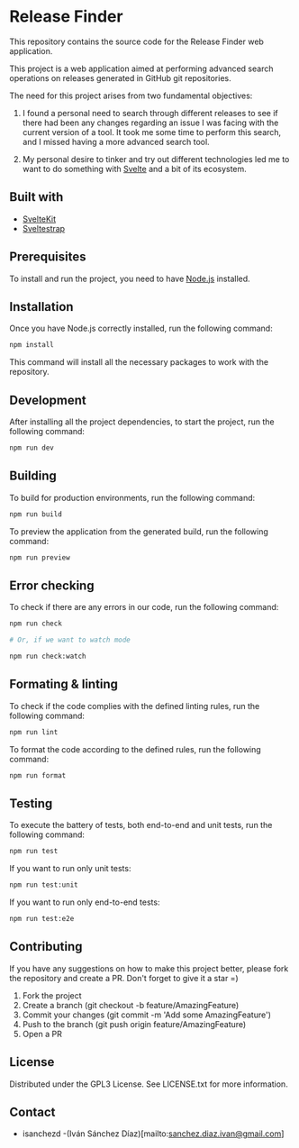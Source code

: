 # Release Finder

This repository contains the source code for the Release Finder web application.

This project is a web application aimed at performing advanced search operations on releases generated in GitHub git repositories.

The need for this project arises from two fundamental objectives:

1. I found a personal need to search through different releases to see if there had been any changes regarding an issue I was facing with the current version of a tool. It took me some time to perform this search, and I missed having a more advanced search tool.

2. My personal desire to tinker and try out different technologies led me to want to do something with [Svelte](https://svelte.dev/) and a bit of its ecosystem.

## Built with

- [SvelteKit](https://kit.svelte.dev/)
- [Sveltestrap](https://sveltestrap.js.org/?path=/docs/sveltestrap-overview--docs)

## Prerequisites

To install and run the project, you need to have [Node.js](https://nodejs.org/) installed.

## Installation

Once you have Node.js correctly installed, run the following command:

```bash
npm install
```

This command will install all the necessary packages to work with the repository.


## Development

After installing all the project dependencies, to start the project, run the following command:

```bash
npm run dev
```

## Building

To build for production environments, run the following command:

```bash
npm run build
```

To preview the application from the generated build, run the following command:

```bash
npm run preview
```

## Error checking

To check if there are any errors in our code, run the following command:

```bash
npm run check

# Or, if we want to watch mode

npm run check:watch
```

## Formating & linting

To check if the code complies with the defined linting rules, run the following command:

```bash
npm run lint
```

To format the code according to the defined rules, run the following command:

```bash
npm run format
```

## Testing

To execute the battery of tests, both end-to-end and unit tests, run the following command:

```bash
npm run test
```

If you want to run only unit tests:

```bash
npm run test:unit
```

If you want to run only end-to-end tests:

```bash
npm run test:e2e
```

## Contributing

If you have any suggestions on how to make this project better, please fork the repository and create a PR. Don't forget to give it a star =)

1. Fork the project
2. Create a branch (git checkout -b feature/AmazingFeature)
3. Commit your changes (git commit -m 'Add some AmazingFeature')
4. Push to the branch (git push origin feature/AmazingFeature)
5. Open a PR

## License

Distributed under the GPL3 License. See LICENSE.txt for more information.

## Contact

- isanchezd -(Iván Sánchez Díaz)[mailto:sanchez.diaz.ivan@gmail.com]

